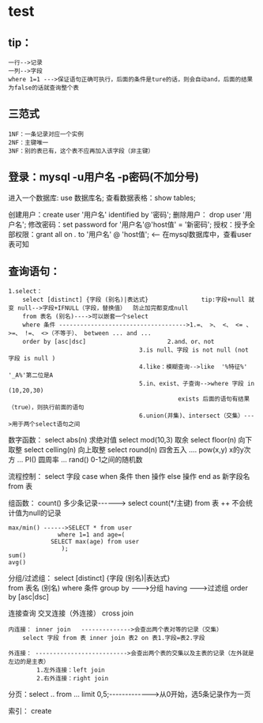 # test

## tip：
	一行-->记录
	一列-->字段
	where 1=1 --->保证语句正确可执行，后面的条件是ture的话，则会自动and，后面的结果为false的话就查询整个表

## 三范式
	1NF：一条记录对应一个实例
	2NF：主键唯一
	3NF：别的表已有，这个表不应再加入该字段（非主键）

## 登录：mysql -u用户名 -p密码(不加分号)
进入一个数据库: use 数据库名;
查看数据表格：show tables;


创建用户：create user '用户名' identified by '密码';
删除用户： drop user '用户名';
修改密码：set password for '用户名'@'host值' = '新密码';
授权：授予全部权限：grant all on *.* to '用户名' @ 'host值'; <-- 在mysql数据库中，查看user表可知


## 查询语句：
	1.select：
		select [distinct] {字段 (别名)|表达式}               tip:字段+null 就变 null-->字段+IFNULL（字段，替换值）  防止加完都变成null
		from 表名 (别名)---->可以嵌套一个select
		where 条件 ------------------------------------>1.=、 >、 <、 <= 、>=、 !=、 <>（不等于）、 between ... and ...
		order by [asc|dsc]					     2.and、or、not
									     3.is null、字段 is not null (not 字段 is null )
									     4.like：模糊查询-->like  '%特征%'   '_A%'第二位是A	
									     5.in、exist、子查询-->where 字段 in (10,20,30)
													exists 后面的语句有结果（true），则执行前面的语句
									     6.union(并集)、intersect（交集）--->用于两个select语句之间


数字函数：
	select abs(n)   求绝对值
	select mod(10,3)  取余
	select floor(n)  向下取整
	select celling(n) 向上取整
	select round(n) 四舍五入
	....   pow(x,y) x的y次方
	... PI() 圆周率
	... rand()  0-1之间的随机数

流程控制：
	select 字段
	case
	when 条件 then 操作
	else 操作
	end as 新字段名
	from 表

组函数：
	count() 多少条记录------> select count(*/主键) from 表 ++ 不会统计值为null的记录

	max/min() ------>SELECT * from user
			      where 1=1 and age=(
				SELECT max(age) from user
			       );
	sum()
	avg()

分组/过滤组：
	select [distinct] {字段 (别名)|表达式}               
	from 表名 (别名)
	where 条件 
	group by --->分组
	having --->过滤组
	order by [asc|dsc]		

连接查询
	交叉连接（外连接） cross join

	内连接： inner join	  -------------->会查出两个表对等的记录（交集）
		select 字段 from 表 inner join 表2 on 表1.字段=表2.字段

	外连接： -------------------------->会查出两个表的交集以及主表的记录（左外就是左边的是主表）
		    1.左外连接：left join	
		    2.右外连接：right join

分页：select .. from ... limit 0,5;------------->从0开始，选5条记录作为一页



索引：
	create 




